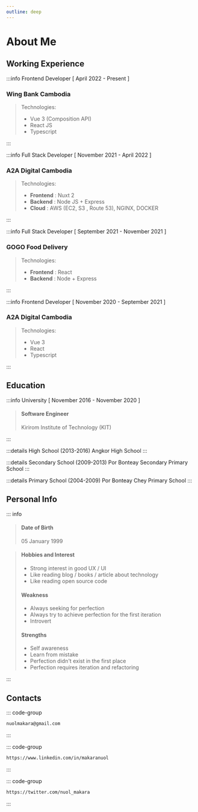```yaml
---
outline: deep
---
```


# About Me

## Working Experience

:::info Frontend Developer
[ April 2022 - Present ]
### Wing Bank Cambodia

>
> Technologies:
>
> - Vue 3 (Composition API)
> - React JS
> - Typescript

:::

:::info Full Stack Developer
[ November 2021 - April 2022 ]
### A2A Digital Cambodia

> Technologies:
>
> - **Frontend** : Nuxt 2
> - **Backend** : Node JS + Express
> - **Cloud** : AWS (EC2, S3 , Route 53), NGINX, DOCKER

:::

:::info Full Stack Developer
[ September 2021 - November 2021 ]
### GOGO Food Delivery

>
> Technologies:
>
> - **Frontend** : React
> - **Backend** : Node + Express

:::

:::info Frontend Developer
[ November 2020 - September 2021 ]
### A2A Digital Cambodia

> Technologies:
>
> - Vue 3
> - React
> - Typescript

:::

## Education

:::info University
[ November 2016 - November 2020 ]
> #### Software Engineer
>
> Kirirom Institute of Technology (KIT)

:::

:::details High School (2013-2016)
Angkor High School
:::

:::details Secondary School (2009-2013)
Por Bonteay Secondary Primary School
:::

:::details Primary School (2004-2009)
Por Bonteay Chey Primary School
:::

## Personal Info

::: info

> #### Date of Birth
>
> 05 January 1999

> #### Hobbies and Interest
>
> - Strong interest in good UX / UI
> - Like reading blog / books / article about technology
> - Like reading open source code
>
> #### Weakness
>
> - Always seeking for perfection
> - Always try to achieve perfection for the first iteration
> - Introvert
>
> #### Strengths
>
> - Self awareness
> - Learn from mistake
> - Perfection didn't exist in the first place
> - Perfection requires iteration and refactoring

:::

## Contacts

::: code-group

```txt [Email]
nuolmakara@gmail.com
```

:::

::: code-group

```txt [LinkedIn]
https://www.linkedin.com/in/makaranuol
```

:::

::: code-group

```txt [Twitter]
https://twitter.com/nuol_makara
```

:::
